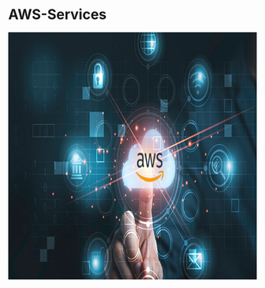 # AWS-Services

<img src="https://github.com/vaibhavkapase1302/AWS-Services/blob/main/aws-certification.jpg" width="700" height="500" alt="AWS Cloud">
